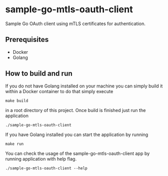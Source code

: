 # sample-go-mtls-oauth-client
Sample Go OAuth client using mTLS certificates for authentication.

## Prerequisites

* Docker
* Golang


## How to build and run

If you do not have Golang installed on your machine you can simply
build it within a Docker container to do that simply execute 
```
make build
```
in a root directory of this project. Once build is finished just run the 
application 
```
./sample-go-mtls-oauth-client
```

If you have Golang installed you can start the application by running 
```
make run
```

You can check the usage of the sample-go-mtls-oauth-client app by running 
application with help flag.
```
./sample-go-mtls-oauth-client --help
```
